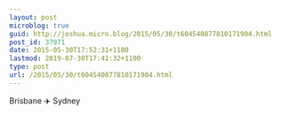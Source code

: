```yaml
---
layout: post
microblog: true
guid: http://joshua.micro.blog/2015/05/30/t604540877810171904.html
post_id: 37971
date: 2015-05-30T17:52:31+1100
lastmod: 2019-07-30T17:41:32+1100
type: post
url: /2015/05/30/t604540877810171904.html
---
```

Brisbane ✈️ Sydney
